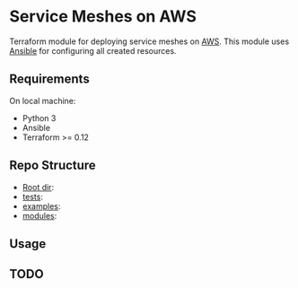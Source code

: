 # Service Meshes on AWS

Terraform module for deploying service meshes on [AWS](https://aws.amazon.com). This module uses
[Ansible](https://www.ansible.com/) for configuring all created resources.

## Requirements

On local machine:
* Python 3
* Ansible
* Terraform >= 0.12

## Repo Structure

- [Root dir](./):
- [tests](tests/):
- [examples](examples/):
- [modules](modules/):

## Usage

## TODO